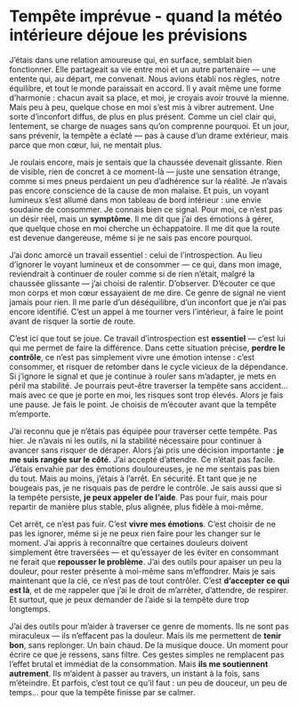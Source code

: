 # Tempête imprévue - quand la météo intérieure déjoue les prévisions

J’étais dans une relation amoureuse qui, en surface, semblait bien fonctionner. Elle partageait sa vie entre moi et un autre partenaire — une entente qui, au départ, me convenait. Nous avions établi nos règles, notre équilibre, et tout le monde paraissait en accord. Il y avait même une forme d’harmonie : chacun avait sa place, et moi, je croyais avoir trouvé la mienne.  
Mais peu à peu, quelque chose en moi s’est mis à vibrer autrement. Une sorte d’inconfort diffus, de plus en plus présent. Comme un ciel clair qui, lentement, se charge de nuages sans qu’on comprenne pourquoi. Et un jour, sans prévenir, la tempête a éclaté — pas à cause d’un drame extérieur, mais parce que mon cœur, lui, ne mentait plus.

Je roulais encore, mais je sentais que la chaussée devenait glissante. Rien de visible, rien de concret à ce moment-là — juste une sensation étrange, comme si mes pneus perdaient un peu d’adhérence sur la réalité. Je n’avais pas encore conscience de la cause de mon malaise. Et puis, un voyant lumineux s’est allumé dans mon tableau de bord intérieur : une envie soudaine de consommer. Je connais bien ce signal. Pour moi, ce n’est pas un désir réel, mais un **symptôme**. Il me dit que j’ai des émotions à gérer, que quelque chose en moi cherche un échappatoire. Il me dit que la route est devenue dangereuse, même si je ne sais pas encore pourquoi.

J’ai donc amorcé un travail essentiel : celui de l’introspection. Au lieu d’ignorer le voyant lumineux et de consommer — ce qui, dans mon image, reviendrait à continuer de rouler comme si de rien n’était, malgré la chaussée glissante — j’ai choisi de ralentir. D’observer. D’écouter ce que mon corps et mon cœur essayaient de me dire. Ce genre de signal ne vient jamais pour rien. Il me parle d’un déséquilibre, d’un inconfort que je n’ai pas encore identifié. C’est un appel à me tourner vers l’intérieur, à faire le point avant de risquer la sortie de route.

C’est ici que tout se joue. Ce travail d’introspection est **essentiel** — c’est lui qui me permet de faire la différence. Dans cette situation précise, **perdre le contrôle**, ce n’est pas simplement vivre une émotion intense : c’est consommer, et risquer de retomber dans le cycle vicieux de la dépendance. Si j’ignore le signal et que je continue à rouler sans m’adapter, je mets en péril ma stabilité. Je pourrais peut-être traverser la tempête sans accident… mais avec ce que je porte en moi, les risques sont trop élevés. Alors je fais une pause. Je fais le point. Je choisis de m’écouter avant que la tempête m’emporte.

J’ai reconnu que je n’étais pas équipée pour traverser cette tempête. Pas hier. Je n’avais ni les outils, ni la stabilité nécessaire pour continuer à avancer sans risquer de déraper. Alors j’ai pris une décision importante : **je me suis rangée sur le côté.** J’ai accepté d’attendre. Ce n’était pas facile. J’étais envahie par des émotions douloureuses, je ne me sentais pas bien du tout. Mais au moins, j’étais à l’arrêt. En sécurité. Et tant que je ne bougeais pas, je ne risquais pas de perdre le contrôle. Je sais aussi que si la tempête persiste, **je peux appeler de l’aide**. Pas pour fuir, mais pour repartir de manière plus stable, plus alignée, plus fidèle à moi-même.

Cet arrêt, ce n’est pas fuir. C’est **vivre mes émotions**. C’est choisir de ne pas les ignorer, même si je ne peux rien faire pour les changer sur le moment. J’ai appris à reconnaître que certaines douleurs doivent simplement être traversées — et qu’essayer de les éviter en consommant ne ferait que **repousser le problème**. J’ai des outils pour apaiser un peu la douleur, pour rester présente à moi-même sans m’effondrer. Mais je sais maintenant que la clé, ce n’est pas de tout contrôler. C’est **d’accepter ce qui est là**, et de me rappeler que j’ai le droit de m’arrêter, d’attendre, de respirer. Et surtout, que je peux demander de l’aide si la tempête dure trop longtemps.

J’ai des outils pour m’aider à traverser ce genre de moments. Ils ne sont pas miraculeux — ils n’effacent pas la douleur. Mais ils me permettent de **tenir bon**, sans replonger. Un bain chaud. De la musique douce. Un moment pour écrire ce que je ressens, sans filtre. Ces gestes simples ne remplacent pas l’effet brutal et immédiat de la consommation. Mais **ils me soutiennent autrement**. Ils m’aident à passer au travers, un instant à la fois, sans m’éteindre. Et parfois, c’est tout ce qu’il faut : un peu de douceur, un peu de temps… pour que la tempête finisse par se calmer.
